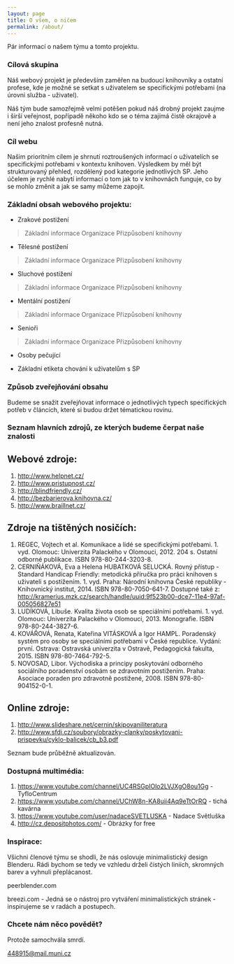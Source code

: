 ```yaml
---
layout: page
title: O všem, o ničem
permalink: /about/
---
```


Pár informací o našem týmu a tomto projektu.

### Cílová skupina 

Náš webový projekt je především zaměřen na budoucí knihovníky a ostatní profese, kde je možné se setkat s uživatelem se specifickými potřebami (na úrovni služba - uživatel).

Náš tým bude samozřejmě velmi potěšen pokud náš drobný projekt zaujme i širší veřejnost, popřípadě někoho kdo se o téma zajímá čistě okrajově a není jeho znalost profesně nutná.

### Cíl webu

Našim prioritním cílem je shrnutí roztroušených informací o uživatelích se specifickými potřebami v kontextu knihoven.
Výsledkem by měl být strukturovaný přehled, rozdělený pod kategorie jednotlivých SP. Jeho účelem je rychlé nabytí informací o tom jak to v knihovnách funguje, co by se mohlo změnit a jak se samy můžeme zapojit.

### Základní obsah webového projektu:

* Zrakové postižení
 > Základní informace
 > Organizace
 > Přizpůsobení knihovny
 
* Tělesné postižení
 > Základní informace
 > Organizace
 > Přizpůsobení knihovny
 
* Sluchové postižení
> Základní informace
 > Organizace
 > Přizpůsobení knihovny
 
* Mentální postižení
> Základní informace
 > Organizace
 > Přizpůsobení knihovny
 
* Senioři
> Základní informace
 > Organizace
 > Přizpůsobení knihovny
 
* Osoby pečující


* Základní etiketa chování k uživatelům s SP

### Způsob zveřejňování obsahu

Budeme se snažit zveřejňovat informace o jednotlivých typech specifických potřeb v článcích, které si budou držet tématickou rovinu.

### Seznam hlavních zdrojů, ze kterých budeme čerpat naše znalosti

## Webové zdroje:

1. http://www.helpnet.cz/
2. http://www.pristupnost.cz/
3. http://blindfriendly.cz/
4. http://bezbarierova.knihovna.cz/
5. http://www.braillnet.cz/


## Zdroje na tištěných nosičích:

1. REGEC, Vojtech et al. Komunikace a lidé se specifickými potřebami. 1. vyd. Olomouc: Univerzita Palackého v Olomouci, 2012. 204 s. Ostatní odborné publikace. ISBN 978-80-244-3203-8.
2. CERNIŇÁKOVÁ, Eva a Helena HUBATKOVÁ SELUCKÁ. Rovný přístup - Standard Handicap Friendly: metodická příručka pro práci knihoven s uživateli s postižením. 1. vyd. Praha: Národní knihovna České republiky - Knihovnický institut, 2014. ISBN 978-80-7050-641-7. Dostupné také z: http://kramerius.mzk.cz/search/handle/uuid:9f523b00-dce7-11e4-97af-005056827e51
3. LUDÍKOVÁ, Libuše. Kvalita života osob se speciálními potřebami. 1. vyd. Olomouc: Univerzita Palackého v Olomouci, 2013. Monografie. ISBN 978-80-244-3827-6.
4. KOVÁŘOVÁ, Renata, Kateřina VITÁSKOVÁ a Igor HAMPL. Poradenský systém pro osoby se speciálními potřebami v České republice. Vydání: první. Ostrava: Ostravská univerzita v Ostravě, Pedagogická fakulta, 2015. ISBN 978-80-7464-792-5.
5. NOVOSAD, Libor. Východiska a principy poskytování odborného sociálního poradenství osobám se zdravotním postižením. Praha: Asociace poraden pro zdravotně postižené, 2008. ISBN 978-80-904152-0-1.


## Online zdroje:

1. http://www.slideshare.net/cernin/skipovaniliteratura
2. http://www.sfdi.cz/soubory/obrazky-clanky/poskytovani-prispevku/cyklo-balicek/cb_b3.pdf


Seznam bude průběžně aktualizován.

### Dostupná multimédia:

1. https://www.youtube.com/channel/UC4RSGpIOlo2LVJXgO8ou1Gg - TyfloCentrum
2. https://www.youtube.com/channel/UChW8n-KA8uii4Aq9eTtOrRQ - tichá kavárna
3. https://www.youtube.com/user/nadaceSVETLUSKA - Nadace Světluška
4. http://cz.depositphotos.com/ - Obrázky for free

### Inspirace:

Všichni členové týmu se shodli, že nás oslovuje minimalistický design Blenderu. Rádi bychom se tedy ve vzhledu drželi čistých liniích, skromných barev a vyhnuli přeplácanost.

peerblender.com

breezi.com - Jedná se o nástroj pro vytváření minimalistických stránek - inspirujeme se v radách a postupech.

### Chcete nám něco povědět?

Protože samochvála smrdí.

[448915@mail.muni.cz](mailto:448915@mail.muni.cz)
